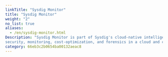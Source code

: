 ```yaml
---
linkTitle: "Sysdig Monitor"
title: "Sysdig Monitor"
weight: "2"
no_list: true
aliases:
  - /en/sysdig-monitor.html
Description: "Sysdig Monitor is part of Sysdig's cloud-native intelligence platform providing
security, monitoring, cost-optimization, and forensics in a cloud and container-friendly architecture. Sysdig Monitor offers Kubernetes and cloud monitoring with a managed Prometheus service."
category: 66eb3c2b0654ba00132aeac8
---
```

